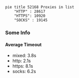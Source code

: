 
```mermaid
pie title 52168 Proxies in list
    "HTTP" : 28617
    "HTTPS": 10920
    "SOCKS" : 19145
```

### Some Info
#### Average Timeout

- mixed: 3.8s
- http: 2.1s
- https: 8.1s
- socks: 6.2s